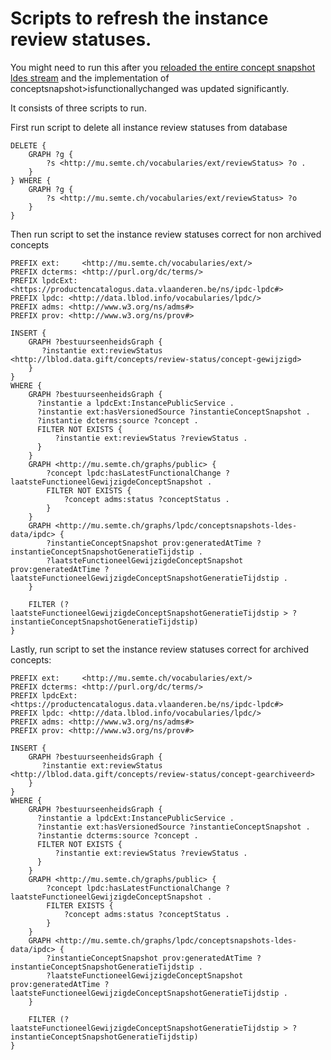 # Scripts to refresh the instance review statuses.

You might need to run this after you [reloaded the entire concept snapshot ldes stream](0006-reload-ipdc-ldes-stream-and-concept-data.md) and the implementation of conceptsnapshot>isfunctionallychanged was updated significantly.

It consists of three scripts to run.

First run script to delete all instance review statuses from database

```
DELETE {
    GRAPH ?g {
        ?s <http://mu.semte.ch/vocabularies/ext/reviewStatus> ?o .
    }
} WHERE {
    GRAPH ?g {
        ?s <http://mu.semte.ch/vocabularies/ext/reviewStatus> ?o
    }
}
```

Then run script to set the instance review statuses correct for non archived concepts
```
PREFIX ext:     <http://mu.semte.ch/vocabularies/ext/>
PREFIX dcterms: <http://purl.org/dc/terms/>
PREFIX lpdcExt: <https://productencatalogus.data.vlaanderen.be/ns/ipdc-lpdc#>
PREFIX lpdc: <http://data.lblod.info/vocabularies/lpdc/>
PREFIX adms: <http://www.w3.org/ns/adms#>
PREFIX prov: <http://www.w3.org/ns/prov#>

INSERT {
    GRAPH ?bestuurseenheidsGraph {
       ?instantie ext:reviewStatus <http://lblod.data.gift/concepts/review-status/concept-gewijzigd>
    }
}
WHERE {
    GRAPH ?bestuurseenheidsGraph {
      ?instantie a lpdcExt:InstancePublicService .
      ?instantie ext:hasVersionedSource ?instantieConceptSnapshot .
      ?instantie dcterms:source ?concept .
      FILTER NOT EXISTS {
          ?instantie ext:reviewStatus ?reviewStatus .
      }
    }
    GRAPH <http://mu.semte.ch/graphs/public> {
        ?concept lpdc:hasLatestFunctionalChange ?laatsteFunctioneelGewijzigdeConceptSnapshot .
        FILTER NOT EXISTS {
            ?concept adms:status ?conceptStatus .
        }
    }
    GRAPH <http://mu.semte.ch/graphs/lpdc/conceptsnapshots-ldes-data/ipdc> {
        ?instantieConceptSnapshot prov:generatedAtTime ?instantieConceptSnapshotGeneratieTijdstip .
        ?laatsteFunctioneelGewijzigdeConceptSnapshot prov:generatedAtTime ?laatsteFunctioneelGewijzigdeConceptSnapshotGeneratieTijdstip .
    }

    FILTER (?laatsteFunctioneelGewijzigdeConceptSnapshotGeneratieTijdstip > ?instantieConceptSnapshotGeneratieTijdstip)
}

```

Lastly, run script to set the instance review statuses correct for archived concepts:
```
PREFIX ext:     <http://mu.semte.ch/vocabularies/ext/>
PREFIX dcterms: <http://purl.org/dc/terms/>
PREFIX lpdcExt: <https://productencatalogus.data.vlaanderen.be/ns/ipdc-lpdc#>
PREFIX lpdc: <http://data.lblod.info/vocabularies/lpdc/>
PREFIX adms: <http://www.w3.org/ns/adms#>
PREFIX prov: <http://www.w3.org/ns/prov#>

INSERT {
    GRAPH ?bestuurseenheidsGraph {
       ?instantie ext:reviewStatus <http://lblod.data.gift/concepts/review-status/concept-gearchiveerd>
    }
}
WHERE {
    GRAPH ?bestuurseenheidsGraph {
      ?instantie a lpdcExt:InstancePublicService .
      ?instantie ext:hasVersionedSource ?instantieConceptSnapshot .
      ?instantie dcterms:source ?concept .
      FILTER NOT EXISTS {
          ?instantie ext:reviewStatus ?reviewStatus .
      }
    }
    GRAPH <http://mu.semte.ch/graphs/public> {
        ?concept lpdc:hasLatestFunctionalChange ?laatsteFunctioneelGewijzigdeConceptSnapshot .
        FILTER EXISTS {
            ?concept adms:status ?conceptStatus .
        }
    }
    GRAPH <http://mu.semte.ch/graphs/lpdc/conceptsnapshots-ldes-data/ipdc> {
        ?instantieConceptSnapshot prov:generatedAtTime ?instantieConceptSnapshotGeneratieTijdstip .
        ?laatsteFunctioneelGewijzigdeConceptSnapshot prov:generatedAtTime ?laatsteFunctioneelGewijzigdeConceptSnapshotGeneratieTijdstip .
    }

    FILTER (?laatsteFunctioneelGewijzigdeConceptSnapshotGeneratieTijdstip > ?instantieConceptSnapshotGeneratieTijdstip)
}

```